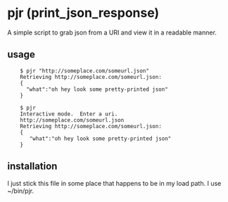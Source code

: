 pjr (print_json_response)
==================

A simple script to grab json from a URI and view it in a readable manner.

usage
-----

        $ pjr "http://someplace.com/someurl.json"
        Retrieving http://someplace.com/someurl.json:
        {
          "what":"oh hey look some pretty-printed json"
        }

        $ pjr
        Interactive mode.  Enter a uri.
        http://someplace.com/someurl.json
        Retrieving http://someplace.com/someurl.json:
        {
           "what":"oh hey look some pretty-printed json"
        }

installation
------------
I just stick this file in some place that happens to be in my load path.
I use ~/bin/pjr.
